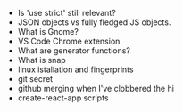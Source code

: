 - Is 'use strict' still relevant?
- JSON objects vs fully fledged JS objects.
- What is Gnome?
- VS Code Chrome extension
- What are generator functions?
- What is snap
- linux istallation and fingerprints
- git secret
- github merging when I've clobbered the hi
- create-react-app scripts
